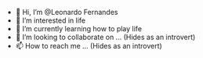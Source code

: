 - 👋 Hi, I’m @Leonardo Fernandes
- 👀 I’m interested in life
- 🌱 I’m currently learning how to play life
- 💞️ I’m looking to collaborate on ... (Hides as an introvert)
- 📫 How to reach me ... (Hides as an introvert)

<!---
LeoNarcissist/LeoNarcissist is a ✨ special ✨ repository because its `README.md` (this file) appears on your GitHub profile.
You can click the Preview link to take a look at your changes.
--->
